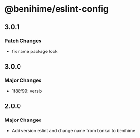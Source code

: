 # @benihime/eslint-config

## 3.0.1

### Patch Changes

- fix name package lock

## 3.0.0

### Major Changes

- 1f88f99: versio

## 2.0.0

### Major Changes

- Add version eslint and change name from bankai to benihime

